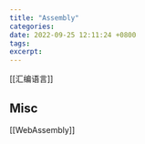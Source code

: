 ```yaml
---
title: "Assembly"
categories: 
date: 2022-09-25 12:11:24 +0800
tags: 
excerpt: 
---
```


[[汇编语言]]



## Misc

[[WebAssembly]]

